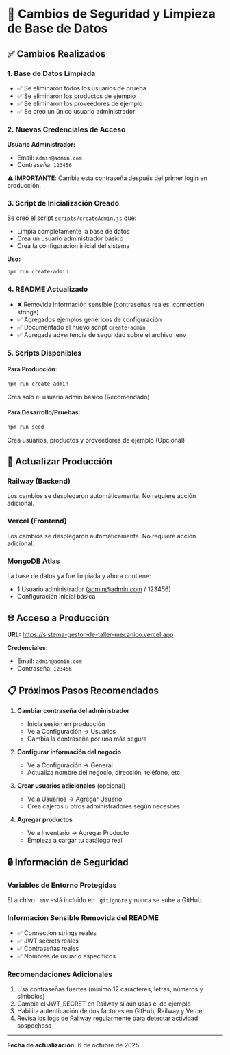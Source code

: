 # 🔐 Cambios de Seguridad y Limpieza de Base de Datos

## ✅ Cambios Realizados

### 1. Base de Datos Limpiada
- ✅ Se eliminaron todos los usuarios de prueba
- ✅ Se eliminaron los productos de ejemplo
- ✅ Se eliminaron los proveedores de ejemplo
- ✅ Se creó un único usuario administrador

### 2. Nuevas Credenciales de Acceso
**Usuario Administrador:**
- Email: `admin@admin.com`
- Contraseña: `123456`

⚠️ **IMPORTANTE**: Cambia esta contraseña después del primer login en producción.

### 3. Script de Inicialización Creado
Se creó el script `scripts/createAdmin.js` que:
- Limpia completamente la base de datos
- Crea un usuario administrador básico
- Crea la configuración inicial del sistema

**Uso:**
```bash
npm run create-admin
```

### 4. README Actualizado
- ❌ Removida información sensible (contraseñas reales, connection strings)
- ✅ Agregados ejemplos genéricos de configuración
- ✅ Documentado el nuevo script `create-admin`
- ✅ Agregada advertencia de seguridad sobre el archivo .env

### 5. Scripts Disponibles

#### Para Producción:
```bash
npm run create-admin
```
Crea solo el usuario admin básico (Recomendado)

#### Para Desarrollo/Pruebas:
```bash
npm run seed
```
Crea usuarios, productos y proveedores de ejemplo (Opcional)

## 🔄 Actualizar Producción

### Railway (Backend)
Los cambios se desplegaron automáticamente. No requiere acción adicional.

### Vercel (Frontend)  
Los cambios se desplegaron automáticamente. No requiere acción adicional.

### MongoDB Atlas
La base de datos ya fue limpiada y ahora contiene:
- 1 Usuario administrador (admin@admin.com / 123456)
- Configuración inicial básica

## 🌐 Acceso a Producción

**URL:** https://sistema-gestor-de-taller-mecanico.vercel.app

**Credenciales:**
- Email: `admin@admin.com`
- Contraseña: `123456`

## 📋 Próximos Pasos Recomendados

1. **Cambiar contraseña del administrador**
   - Inicia sesión en producción
   - Ve a Configuración → Usuarios
   - Cambia la contraseña por una más segura

2. **Configurar información del negocio**
   - Ve a Configuración → General
   - Actualiza nombre del negocio, dirección, teléfono, etc.

3. **Crear usuarios adicionales** (opcional)
   - Ve a Usuarios → Agregar Usuario
   - Crea cajeros u otros administradores según necesites

4. **Agregar productos**
   - Ve a Inventario → Agregar Producto
   - Empieza a cargar tu catálogo real

## 🔒 Información de Seguridad

### Variables de Entorno Protegidas
El archivo `.env` está incluido en `.gitignore` y nunca se sube a GitHub.

### Información Sensible Removida del README
- ✅ Connection strings reales
- ✅ JWT secrets reales
- ✅ Contraseñas reales
- ✅ Nombres de usuario específicos

### Recomendaciones Adicionales
1. Usa contraseñas fuertes (mínimo 12 caracteres, letras, números y símbolos)
2. Cambia el JWT_SECRET en Railway si aún usas el de ejemplo
3. Habilita autenticación de dos factores en GitHub, Railway y Vercel
4. Revisa los logs de Railway regularmente para detectar actividad sospechosa

---

**Fecha de actualización:** 6 de octubre de 2025
